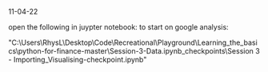 11-04-22

open the following in juypter notebook: to start on google analysis: 


"C:\Users\RhysL\Desktop\Code\Recreational\Playground\Learning_the_basics\python-for-finance-master\Session-3-Data\.ipynb_checkpoints\Session 3 - Importing_Visualising-checkpoint.ipynb"